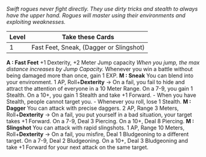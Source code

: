 *Swift rogues never fight directly. They use dirty tricks and stealth to always have the upper hand. Rogues will master using their environments and exploiting weaknesses.*

| Level | Take these Cards                        |
| ----- | --------------------------------------- |
| 1     | Fast Feet, Sneak, (Dagger or Slingshot) |
**A : Fast Feet**
	+1 Dexterity, +2 Meter Jump capacity
	*When you jump, the max distance increases by Jump Capacity.*
	Whenever you win a battle without being damaged more than once, gain 1 EXP.
**M : Sneak**
	You can blend into your environment.
	1 AP, Roll+**Dexterity** ->
	On a fail, you fail to hide and attract the attention of everyone in a 10 Meter Range.
	On a 7-9, you gain 1 Stealth.
	On a 10+, you gain 1 Stealth and take +1 Forward.
	- When you have Stealth, people cannot target you.
	- Whenever you roll, lose 1 Stealth.
**M : Dagger**
	You can attack with precise daggers.
	2 AP, Range 3 Meters, Roll+**Dexterity** ->
	On a fail, you put yourself in a bad situation, your target takes +1 Forward.
	On a 7-9, Deal 3 Piercing.
	On a 10+, Deal 8 Piercing.
**M : Slingshot**
	You can attack with rapid slingshots.
	1 AP, Range 10 Meters, Roll+**Dexterity** ->
	On a fail, you misfire, Deal 1 Bludgeoning to a different target.
	On a 7-9, Deal 2 Bludgeoning.
	On a 10+, Deal 3 Bludgeoning and take +1 Forward for your next attack on the same target.